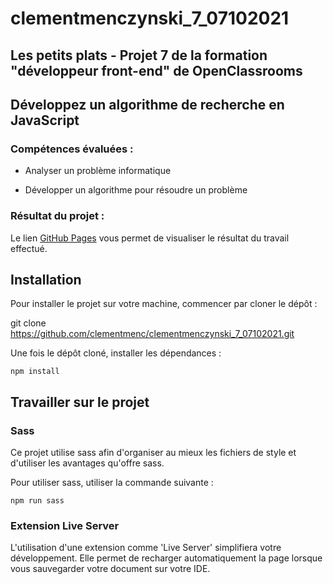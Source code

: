 # clementmenczynski_7_07102021

## Les petits plats - Projet 7 de la formation "développeur front-end" de OpenClassrooms

## Développez un algorithme de recherche en JavaScript

### Compétences évaluées :

- Analyser un problème informatique

- Développer un algorithme pour résoudre un problème


### Résultat du projet :

Le lien [GitHub Pages](https://clementmenc.github.io/clementmenczynski_7_07102021/) vous permet de visualiser le résultat du travail effectué.


## Installation

Pour installer le projet sur votre machine, commencer par cloner le dépôt :


git clone https://github.com/clementmenc/clementmenczynski_7_07102021.git


Une fois le dépôt cloné, installer les dépendances :

```
npm install
```
  

## Travailler sur le projet


### Sass

Ce projet utilise sass afin d'organiser au mieux les fichiers de style et d'utiliser les avantages qu'offre sass.


Pour utiliser sass, utiliser la commande suivante :

```
npm run sass
```
  

### Extension Live Server

L'utilisation d'une extension comme 'Live Server' simplifiera votre développement. Elle permet de recharger automatiquement la page lorsque vous sauvegarder votre document sur votre IDE.
